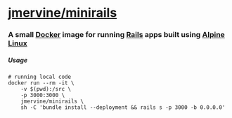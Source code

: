 # [jmervine/minirails](https://registry.hub.docker.com/u/jmervine/minirails)

### A small [Docker] image for running [Rails](http://rubyonrails.org/) apps built using [Alpine Linux]

##### Usage

```
# running local code
docker run --rm -it \
    -v $(pwd):/src \
    -p 3000:3000 \
    jmervine/minirails \
    sh -C 'bundle install --deployment && rails s -p 3000 -b 0.0.0.0'
```

[Alpine Linux]: https://www.alpinelinux.org/
[Docker]: https://www.docker.com/

